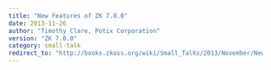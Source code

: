 ```yaml
---
title: "New Features of ZK 7.0.0"
date: 2013-11-26
author: "Timothy Clare, Potix Corporation"
version: "ZK 7.0.0"
category: small-talk
redirect_to: "http://books.zkoss.org/wiki/Small_Talks/2013/November/New_Features_of_ZK_7.0.0"
---
```

